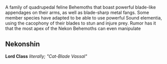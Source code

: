 A family of quadrupedal feline Behemoths that boast powerful blade-like appendages on their arms, as well as blade-sharp metal fangs. Some member species have adapted to be able to use powerful Sound elementia, using the cacophony of their blades to stun and injure prey. Rumor has it that the most apex of the Nekon Behemoths can even manipulate 

## Nekonshin
**Lord Class**
*literally; "Cat-Blade Vassal"*